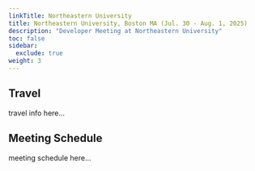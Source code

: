 ```yaml
---
linkTitle: Northeastern University
title: Northeastern University, Boston MA (Jul. 30 - Aug. 1, 2025)
description: "Developer Meeting at Northeastern University"
toc: false
sidebar:
  exclude: true
weight: 3
---
```

## Travel

travel info here...

## Meeting Schedule

meeting schedule here...

